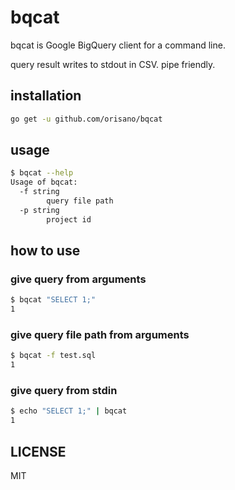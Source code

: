 # bqcat
bqcat is Google BigQuery client for a command line.

query result writes to stdout in CSV. pipe friendly.

## installation
```bash
go get -u github.com/orisano/bqcat
```

## usage
```bash
$ bqcat --help
Usage of bqcat:
  -f string
        query file path
  -p string
        project id
```

## how to use
### give query from arguments
```bash
$ bqcat "SELECT 1;"
1
```
### give query file path from arguments
```bash
$ bqcat -f test.sql
1
```

### give query from stdin
```bash
$ echo "SELECT 1;" | bqcat
1
```

## LICENSE
MIT
